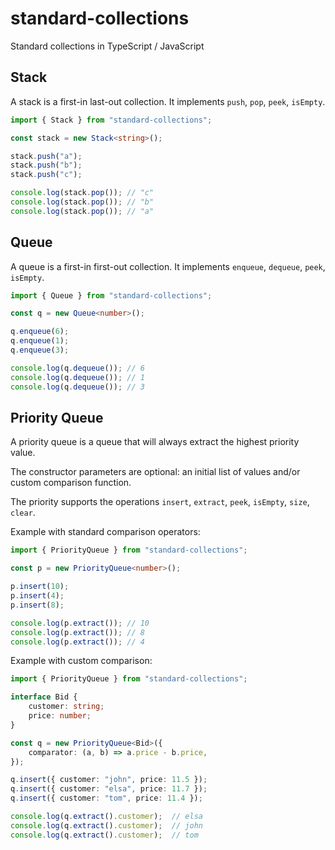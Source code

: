 # standard-collections
Standard collections in TypeScript / JavaScript

## Stack

A stack is a first-in last-out collection.
It implements `push`, `pop`, `peek`, `isEmpty`.

```typescript
import { Stack } from "standard-collections";

const stack = new Stack<string>();

stack.push("a");
stack.push("b");
stack.push("c");

console.log(stack.pop()); // "c"
console.log(stack.pop()); // "b"
console.log(stack.pop()); // "a"
```

## Queue

A queue is a first-in first-out collection.
It implements `enqueue`, `dequeue`, `peek`, `isEmpty`.

```typescript
import { Queue } from "standard-collections";

const q = new Queue<number>();

q.enqueue(6);
q.enqueue(1);
q.enqueue(3);

console.log(q.dequeue()); // 6
console.log(q.dequeue()); // 1
console.log(q.dequeue()); // 3
```

## Priority Queue

A priority queue is a queue that will always extract the highest priority value.

The constructor parameters are optional: an initial list of values and/or custom comparison function.

The priority supports the operations `insert`, `extract`, `peek`, `isEmpty`, `size`, `clear`.

Example with standard comparison operators:

```typescript
import { PriorityQueue } from "standard-collections";

const p = new PriorityQueue<number>();

p.insert(10);
p.insert(4);
p.insert(8);

console.log(p.extract()); // 10
console.log(p.extract()); // 8
console.log(p.extract()); // 4
```

Example with custom comparison:

```typescript
import { PriorityQueue } from "standard-collections";

interface Bid {
    customer: string;
    price: number;
}

const q = new PriorityQueue<Bid>({
    comparator: (a, b) => a.price - b.price,
});

q.insert({ customer: "john", price: 11.5 });
q.insert({ customer: "elsa", price: 11.7 });
q.insert({ customer: "tom", price: 11.4 });

console.log(q.extract().customer);  // elsa
console.log(q.extract().customer);  // john
console.log(q.extract().customer);  // tom
```
